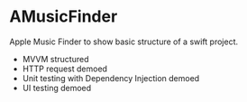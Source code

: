 # AMusicFinder 

Apple Music Finder to show basic structure of a swift project.

- MVVM structured
- HTTP request demoed
- Unit testing with Dependency Injection demoed
- UI testing demoed